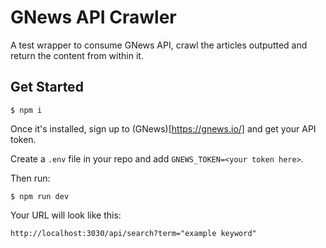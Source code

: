 # GNews API Crawler

A test wrapper to consume GNews API, crawl the articles outputted and return the content from within it.

## Get Started

```
$ npm i
```

Once it's installed, sign up to (GNews)[https://gnews.io/] and get your API token.

Create a `.env` file in your repo and add `GNEWS_TOKEN=<your token here>`. 

Then run:

```
$ npm run dev
```

Your URL will look like this:

`http://localhost:3030/api/search?term="example keyword"`